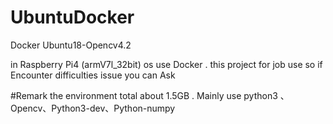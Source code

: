 # UbuntuDocker
Docker Ubuntu18-Opencv4.2


in Raspberry Pi4 (armV7l_32bit) os use Docker .
this project for job use so if Encounter difficulties issue you can Ask 

#Remark 
the environment total  about 1.5GB .
Mainly use python3 、Opencv、Python3-dev、Python-numpy
